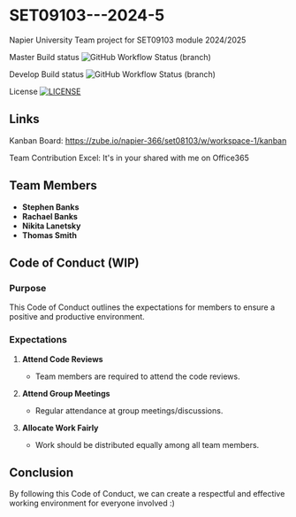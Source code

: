 # SET09103---2024-5
Napier University Team project for SET09103 module 2024/2025

Master Build status ![GitHub Workflow Status (branch)](https://img.shields.io/github/actions/workflow/status/NikitaEdin/<>/.github/workflows/main.yml?branch=master)

Develop Build status ![GitHub Workflow Status (branch)](https://img.shields.io/github/actions/workflow/status/NikitaEdin/<>/.github/workflows/main.yml?branch=develop)

License [![LICENSE](https://img.shields.io/github/license/NikitaEdin/sem.svg?style=flat-square)](https://github.com/NikitaEdin/SET09103_2024-5/blob/main/LICENSE)

## Links
Kanban Board: https://zube.io/napier-366/set08103/w/workspace-1/kanban

Team Contribution Excel: It's in your shared with me on Office365

## Team Members

- **Stephen Banks**
- **Rachael Banks**
- **Nikita Lanetsky**
- **Thomas Smith**

## Code of Conduct (WIP)
### Purpose
This Code of Conduct outlines the expectations for members to ensure a positive and productive environment.

### Expectations

1. **Attend Code Reviews**
   - Team members are required to attend the code reviews.

2. **Attend Group Meetings**
   - Regular attendance at group meetings/discussions.

3. **Allocate Work Fairly**
   - Work should be distributed equally among all  team members. 

## Conclusion
By following this Code of Conduct, we can create a respectful and effective working environment for everyone involved :)

